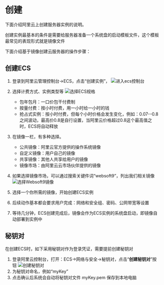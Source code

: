 # 创建

下面介绍阿里云上创建服务器实例的说明。

创建实例最基本的条件是需要给服务器准备一个系统盘的启动模板文件，这个模板最常见的表现形式就是镜像文件

下面介绍基于镜像创建云服务器的操作步骤：

## 创建ECS

1. 登录到阿里云管理控制台->ECS，点击“创建实例”，
   ![进入ecs控制台](https://libs.websoft9.com/Websoft9/DocsPicture/zh/aliyun/aliyun-createecs-websoft9.png)
2. 选择计费方式、实例类型等
   ![选择ECS规格](https://libs.websoft9.com/Websoft9/DocsPicture/zh/aliyun/aliyun-guige-websoft9.png)

   - 包年包月：一口价包干付费制
   - 按量付费：按小时付费，用一小时给一小时的钱
   - 抢占式实例：按小时付费，但每个小时价格会发生变化，例如：0.07--0.8之间波动，最高价0.8是自行设置，当阿里云价格超过0.8这个最高值之时，ECS将自动释放

3. 在镜像一栏，有多种选择。
   - 公共镜像：阿里云官方提供的操作系统镜像
   - 自定义镜像：用户自己的镜像
   - 共享镜像：其他人共享给用户的镜像
   - 镜像市场：由阿里云云市场伙伴提供的镜像

4. 如果选择镜像市场，可以通过搜索关键件词“websoft9”，列出我们相关镜像
   ![选择Websoft9镜像](https://libs.websoft9.com/Websoft9/DocsPicture/zh/aliyun/aliyun-searchw9image-websoft9.png)

4. 选择一个你所需的镜像，开始创建ECS实例
5. 后续动作基本都会要求用户完成：网络和安全组、密码、公网带宽等设置
6. 等待几分钟，ECS创建完成后，镜像会作为ECS实例的系统盘启动，即镜像自动部署到实例中

## 秘钥对

在创建ECS时，如下采用秘钥对作为登录凭证，需要提前创建秘钥对

1. 登录阿里云控制台，打开：ECS->网络与安全->秘钥对，点击“**创建秘钥对**”按钮
   ![创建秘钥对](https://libs.websoft9.com/Websoft9/DocsPicture/zh/aliyun/aliyun-createkeys-websoft9.png)
2. 为秘钥对命名，例如“myKey”
3. 点击确认后系统会自动将秘钥对文件 myKey.pem 保存到本地电脑